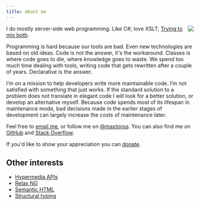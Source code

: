 ```yaml
---
title: About me
---
```


<img src="http://1.gravatar.com/avatar/1056a38ecd323c658a8c9e93bb41b18d?s=150" style="clear: right; float: right; margin-bottom: 1em; margin-left: 1em;"/>

I do mostly server-side web programming. Like C#; love XSLT; [Trying to mix both](/XCST/).

Programming is hard because our tools are bad. Even new technologies are based on old ideas. Code is not the answer, it's the workaround. Classes is where code goes to die, where knowledge goes to waste. We spend too much time dealing with tools, writing code that gets rewritten after a couple of years. Declarative is the answer.

I’m on a mission to help developers write more maintainable code. I’m not satisfied with something that just works. If the standard solution to a problem does not translate in elegant code I will look for a better solution, or develop an alternative myself. Because code spends most of its lifespan in maintenance mode, bad decisions made in the earlier stages of development can largely increase the costs of maintenance later.

Feel free to [email me](mailto:maxtoroq@gmail.com), or follow me on [@maxtoroq](https://twitter.com/maxtoroq). You can also find me on [GitHub](https://github.com/maxtoroq) and [Stack Overflow](http://stackoverflow.com/users/39923).

If you'd like to show your appreciation you can [donate](donate.html).

Other interests
---------------
- [Hypermedia APIs](http://en.wikipedia.org/wiki/Hypermedia_as_the_Engine_of_Application_State)
- [Relax NG](https://en.wikipedia.org/wiki/RELAX_NG)
- [Semantic HTML](http://en.wikipedia.org/wiki/Semantic_HTML)
- [Structural typing](http://en.wikipedia.org/wiki/Structural_type_system)
